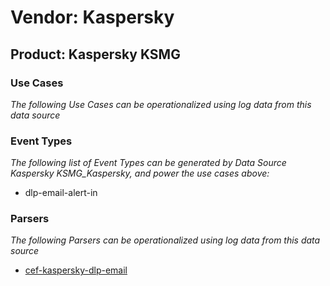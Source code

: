Vendor: Kaspersky
=================
Product: Kaspersky KSMG
-----------------------

### Use Cases

_The following Use Cases can be operationalized using log data from this data source_



### Event Types

_The following list of Event Types can be generated by Data Source Kaspersky KSMG_Kaspersky, and power the use cases above:_

- dlp-email-alert-in


### Parsers

_The following Parsers can be operationalized using log data from this data source_

* [cef-kaspersky-dlp-email](parserContent_cef-kaspersky-dlp-email.md)

